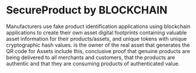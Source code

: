 # SecureProduct by BLOCKCHAIN
Manufacturers use fake product identification applications using blockchain applications to create their own asset digital footprints containing valuable asset information for their products/assets, and unique tokens with unique cryptographic hash values. is the owner of the real asset that generates the QR code for Assets include this, conclusive proof that genuine products are being delivered to all merchants and customers, that the products are authentic and that they are consuming products of authenticated value. 
